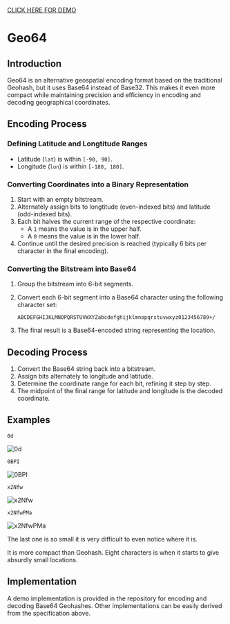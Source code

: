 [CLICK HERE FOR DEMO](https://neuekatze.github.io/geo64/demo.html)

# Geo64

## Introduction

Geo64 is an alternative geospatial encoding format based on the traditional Geohash, but it uses Base64 instead of Base32. This makes it even more compact while maintaining precision and efficiency in encoding and decoding geographical coordinates.

## Encoding Process

### Defining Latitude and Longtitude Ranges

-   Latitude (`lat`) is within `[-90, 90]`.
-   Longitude (`lon`) is within `[-180, 180]`.

### Converting Coordinates into a Binary Representation

1.  Start with an empty bitstream.
2.  Alternately assign bits to longtitude (even-indexed bits) and latitude (odd-indexed bits).
3.  Each bit halves the current range of the respective coordinate:
    -   A `1` means the value is in the upper half.
    -   A `0` means the value is in the lower half.
4.  Continue until the desired precision is reached (typically 6 bits per character in the final encoding).

### Converting the Bitstream into Base64

1.  Group the bitstream into 6-bit segments.
2.  Convert each 6-bit segment into a Base64 character using the following character set:
    
    ```
    ABCDEFGHIJKLMNOPQRSTUVWXYZabcdefghijklmnopqrstuvwxyz0123456789+/
    ```
    
3.  The final result is a Base64-encoded string representing the location.

## Decoding Process

1.  Convert the Base64 string back into a bitstream.
2.  Assign bits alternately to longitude and latitude.
3.  Determine the coordinate range for each bit, refining it step by step.
4.  The midpoint of the final range for latitude and longitude is the decoded coordinate.

## Examples
`0d`

![0d](https://github.com/user-attachments/assets/9b0e04c7-44c8-4569-a5d1-a781ca5499ca)

`0BPI`

![0BPI](https://github.com/user-attachments/assets/570d23e5-bf08-4e8b-bfbf-5d939fd6a944)

`x2Nfw`

![x2Nfw](https://github.com/user-attachments/assets/cac1b7d1-08ad-4bf7-89c4-75782b91a013)

`x2NfwPMa`

![x2NfwPMa](https://github.com/user-attachments/assets/3f65913a-4eb1-497f-970d-32f52d7e4f4e)

The last one is so small it is very difficult to even notice where it is.

It is more compact than Geohash. Eight characters is when it starts to give absurdly small locations. 


## Implementation

A demo implementation is provided in the repository for encoding and decoding Base64 Geohashes. Other implementations can be easily derived from the specification above.
